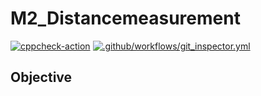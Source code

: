 # M2_Distancemeasurement
[![cppcheck-action](https://github.com/ENG230/M2_Distancemeasurement/actions/workflows/cppcheck.yml/badge.svg)](https://github.com/ENG230/M2_Distancemeasurement/actions/workflows/cppcheck.yml)
[![.github/workflows/git_inspector.yml](https://github.com/ENG230/M2_Distancemeasurement/actions/workflows/git_inspector.yml/badge.svg)](https://github.com/ENG230/M2_Distancemeasurement/actions/workflows/git_inspector.yml)
## Objective
